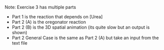 Note: Exercise 3 has multiple parts
- Part 1 is the reaction that depends on [Urea]
- Part 2 (A) is the oregonator reaction
- Part 2 (B) is the 3D spatial animation (its quite slow but an output is shown)
- Part 2 General Case is the same as Part 2 (A) but take an input from the text file
